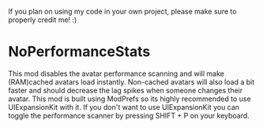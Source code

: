 If you plan on using my code in your own project, please make sure to properly credit me! :)

# NoPerformanceStats
This mod disables the avatar performance scanning and will make (RAM)cached avatars load instantly. Non-cached avatars will also load a bit faster and should decrease the lag spikes when someone changes their avatar. This mod is built using ModPrefs so its highly recommended to use UIExpansionKit with it. If you don't want to use UIExpansionKit you can toggle the performance scanner by pressing SHIFT + P on your keyboard.
